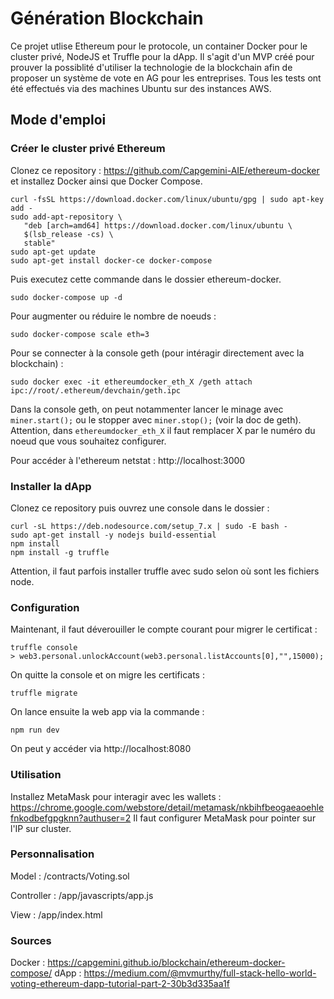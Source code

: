 # Génération Blockchain
Ce projet utlise Ethereum pour le protocole, un container Docker pour le cluster privé, NodeJS et Truffle pour la dApp.
Il s'agit d'un MVP créé pour prouver la possiblité d'utiliser la technologie de la blockchain afin de proposer un système de vote en AG pour les entreprises.
Tous les tests ont été effectués via des machines Ubuntu sur des instances AWS.

## Mode d'emploi
### Créer le cluster privé Ethereum
Clonez ce repository : https://github.com/Capgemini-AIE/ethereum-docker et installez Docker ainsi que Docker Compose. 
```
curl -fsSL https://download.docker.com/linux/ubuntu/gpg | sudo apt-key add -
sudo add-apt-repository \
   "deb [arch=amd64] https://download.docker.com/linux/ubuntu \
   $(lsb_release -cs) \
   stable"
sudo apt-get update
sudo apt-get install docker-ce docker-compose
```

Puis executez cette commande dans le dossier ethereum-docker.
```
sudo docker-compose up -d
```

Pour augmenter ou réduire le nombre de noeuds :
```
sudo docker-compose scale eth=3
```

Pour se connecter à la console geth (pour intéragir directement avec la blockchain) :
```
sudo docker exec -it ethereumdocker_eth_X /geth attach ipc://root/.ethereum/devchain/geth.ipc
```
Dans la console geth, on peut notammenter lancer le minage avec `miner.start();` ou le stopper avec `miner.stop();` (voir la doc de geth).
Attention, dans `ethereumdocker_eth_X` il faut remplacer X par le numéro du noeud que vous souhaitez configurer.

Pour accéder à l'ethereum netstat : http://localhost:3000

### Installer la dApp
Clonez ce repository puis ouvrez une console dans le dossier :
```
curl -sL https://deb.nodesource.com/setup_7.x | sudo -E bash -
sudo apt-get install -y nodejs build-essential
npm install
npm install -g truffle
```
Attention, il faut parfois installer truffle avec sudo selon où sont les fichiers node.

### Configuration
Maintenant, il faut déverouiller le compte courant pour migrer le certificat :
```
truffle console
> web3.personal.unlockAccount(web3.personal.listAccounts[0],"",15000);
```

On quitte la console et on migre les certificats :
```
truffle migrate
```

On lance ensuite la web app via la commande :
```
npm run dev
```

On peut y accéder via http://localhost:8080

### Utilisation
Installez MetaMask pour interagir avec les wallets : https://chrome.google.com/webstore/detail/metamask/nkbihfbeogaeaoehlefnkodbefgpgknn?authuser=2
Il faut configurer MetaMask pour pointer sur l'IP sur cluster.

### Personnalisation
Model :
/contracts/Voting.sol

Controller :
/app/javascripts/app.js

View :
/app/index.html

### Sources
Docker : https://capgemini.github.io/blockchain/ethereum-docker-compose/
dApp : https://medium.com/@mvmurthy/full-stack-hello-world-voting-ethereum-dapp-tutorial-part-2-30b3d335aa1f
